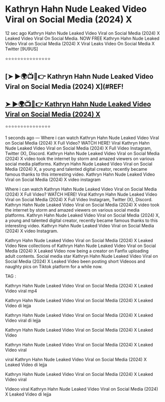 ﻿# Kathryn Hahn Nude Leaked Video Viral on Social Media (2024) X



12 sec ago Kathryn Hahn Nude Leaked Video Viral on Social Media (2024) X Leaked Video Viral On Social Media. NOW FREE Kathryn Hahn Nude Leaked Video Viral on Social Media (2024) X Viral Leaks Video On Social Media X Twitter [9U9US]

⭐⭐⭐⭐⭐⭐⭐⭐⭐⭐⭐⭐⭐⭐⭐

## [➤ ►🌍📺📱👉 Kathryn Hahn Nude Leaked Video Viral on Social Media (2024) X](#REF!

## [➤ ►🌍📺📱👉 Kathryn Hahn Nude Leaked Video Viral on Social Media (2024) X](#REF!)


⭐⭐⭐⭐⭐⭐⭐⭐⭐⭐⭐⭐⭐⭐⭐



1 seconds ago — Where i can watch Kathryn Hahn Nude Leaked Video Viral on Social Media (2024) X Full Video? WATCH HERE! Viral Kathryn Hahn Nude Leaked Video Viral on Social Media (2024) X Full Video Instagram, Twitter (X), Discord. Kathryn Hahn Nude Leaked Video Viral on Social Media (2024) X video took the internet by storm and amazed viewers on various social media platforms. Kathryn Hahn Nude Leaked Video Viral on Social Media (2024) X, a young and talented digital creator, recently became famous thanks to this interesting video. Kathryn Hahn Nude Leaked Video Viral on Social Media (2024) X video instagram

Where i can watch Kathryn Hahn Nude Leaked Video Viral on Social Media (2024) X Full Video? WATCH HERE! Viral Kathryn Hahn Nude Leaked Video Viral on Social Media (2024) X Full Video Instagram, Twitter (X), Discord. Kathryn Hahn Nude Leaked Video Viral on Social Media (2024) X video took the internet by storm and amazed viewers on various social media platforms. Kathryn Hahn Nude Leaked Video Viral on Social Media (2024) X, a young and talented digital creator, recently became famous thanks to this interesting video. Kathryn Hahn Nude Leaked Video Viral on Social Media (2024) X video Instagram.

Kathryn Hahn Nude Leaked Video Viral on Social Media (2024) X Leaked Video New collections of Kathryn Hahn Nude Leaked Video Viral on Social Media (2024) X Leaked Video now being a creator on Fanfix uploading adult contents. Social media star Kathryn Hahn Nude Leaked Video Viral on Social Media (2024) X Leaked Video been posting short Videoos and naughty pics on Tiktok platform for a while now.

TAG :

 

Kathryn Hahn Nude Leaked Video Viral on Social Media (2024) X Leaked Video viral mp4

 

Kathryn Hahn Nude Leaked Video Viral on Social Media (2024) X Leaked Video di lejja

 

Kathryn Hahn Nude Leaked Video Viral on Social Media (2024) X Leaked Video viral di lejja

 

Kathryn Hahn Nude Leaked Video Viral on Social Media (2024) X Leaked Video

 

Kathryn Hahn Nude Leaked Video Viral on Social Media (2024) X Leaked Video viral

 

viral Kathryn Hahn Nude Leaked Video Viral on Social Media (2024) X Leaked Video di lejja

 

Kathryn Hahn Nude Leaked Video Viral on Social Media (2024) X Leaked Video viral

 

Videoo viral Kathryn Hahn Nude Leaked Video Viral on Social Media (2024) X Leaked Video di lejja